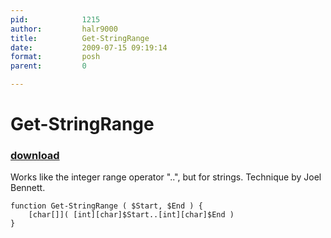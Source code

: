 ```yaml
---
pid:            1215
author:         halr9000
title:          Get-StringRange
date:           2009-07-15 09:19:14
format:         posh
parent:         0

---
```


# Get-StringRange

### [download](Scripts\1215.ps1)

Works like the integer range operator "..", but for strings.  Technique by Joel Bennett.

```posh
function Get-StringRange ( $Start, $End ) {
	[char[]]( [int][char]$Start..[int][char]$End )
}
```
